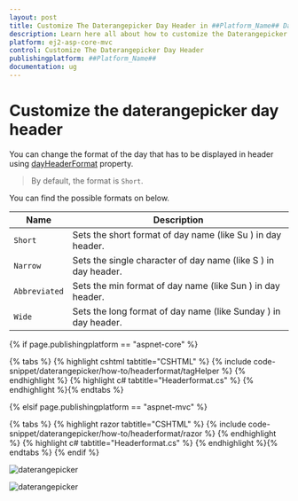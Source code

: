 ```yaml
---
layout: post
title: Customize The Daterangepicker Day Header in ##Platform_Name## Daterangepicker Component
description: Learn here all about how to customize the Daterangepicker day header in Syncfusion ##Platform_Name## Daterangepicker component of syncfusion and more.
platform: ej2-asp-core-mvc
control: Customize The Daterangepicker Day Header
publishingplatform: ##Platform_Name##
documentation: ug
---
```



# Customize the daterangepicker day header

You can change the format of the day that has to be displayed in header using [dayHeaderFormat](https://help.syncfusion.com/cr/aspnetcore-js2/Syncfusion.EJ2.Calendars.DateRangePicker.html#Syncfusion_EJ2_Calendars_DateRangePicker_DayHeaderFormat) property.

> By default, the format is `Short`.

You can find the possible formats on below.

| **Name** | **Description** |
|------|---------------------|
| `Short` | Sets the short format of day name (like Su ) in day header. |
| `Narrow` | Sets the single character of day name (like S ) in day header. |
| `Abbreviated` | Sets the min format of day name (like Sun ) in day header. |
| `Wide` | Sets the long format of day name (like Sunday ) in day header. |

{% if page.publishingplatform == "aspnet-core" %}

{% tabs %}
{% highlight cshtml tabtitle="CSHTML" %}
{% include code-snippet/daterangepicker/how-to/headerformat/tagHelper %}
{% endhighlight %}
{% highlight c# tabtitle="Headerformat.cs" %}
{% endhighlight %}{% endtabs %}

{% elsif page.publishingplatform == "aspnet-mvc" %}

{% tabs %}
{% highlight razor tabtitle="CSHTML" %}
{% include code-snippet/daterangepicker/how-to/headerformat/razor %}
{% endhighlight %}
{% highlight c# tabtitle="Headerformat.cs" %}
{% endhighlight %}{% endtabs %}
{% endif %}


![daterangepicker](../images/narrow.png)

![daterangepicker](../images/abbreviated.png)